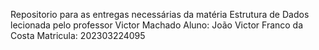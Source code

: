 Repositorio para as entregas necessárias da matéria Estrutura de Dados lecionada pelo professor Victor Machado
Aluno: João Victor Franco da Costa
Matricula: 202303224095 
